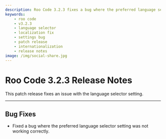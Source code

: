 ```yaml
---
description: Roo Code 3.2.3 fixes a bug where the preferred language selector setting was not working correctly for improved localization support.
keywords:
    - roo code
    - v3.2.3
    - language selector
    - localization fix
    - settings bug
    - patch release
    - internationalization
    - release notes
image: /img/social-share.jpg
---
```


# Roo Code 3.2.3 Release Notes

This patch release fixes an issue with the language selector setting.

---

## Bug Fixes

- Fixed a bug where the preferred language selector setting was not working correctly.
